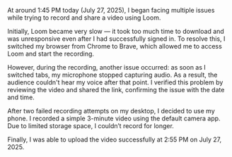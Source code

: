 At around 1:45 PM today (July 27, 2025), I began facing multiple issues while trying to record and share a video using Loom.

Initially, Loom became very slow — it took too much time to download and was unresponsive even after I had successfully signed in. To resolve this, I switched my browser from Chrome to Brave, which allowed me to access Loom and start the recording.

However, during the recording, another issue occurred: as soon as I switched tabs, my microphone stopped capturing audio. As a result, the audience couldn't hear my voice after that point. I verified this problem by reviewing the video and shared the link, confirming the issue with the date and time.

After two failed recording attempts on my desktop, I decided to use my phone. I recorded a simple 3-minute video using the default camera app. Due to limited storage space, I couldn’t record for longer.

Finally, I was able to upload the video successfully at 2:55 PM on July 27, 2025.

